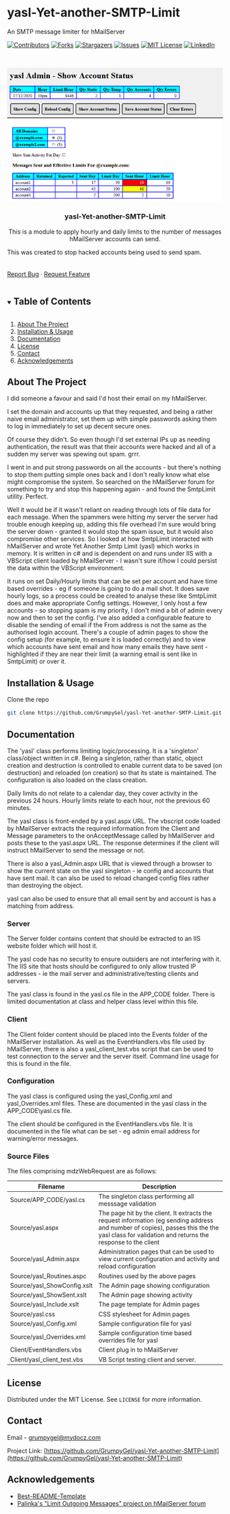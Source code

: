 # yasl-Yet-another-SMTP-Limit
An SMTP message limiter for hMailServer


[![Contributors][contributors-shield]][contributors-url]
[![Forks][forks-shield]][forks-url]
[![Stargazers][stars-shield]][stars-url]
[![Issues][issues-shield]][issues-url]
[![MIT License][license-shield]][license-url]
[![LinkedIn][linkedin-shield]][linkedin-url]



<!-- PROJECT LOGO -->
<br />
<p align="center">
  <a href="https://github.com/GrumpyGel/yasl-Yet-another-SMTP-Limit">
    <img src="yasl_ShowSent.png" alt="Sent Summary">
  </a>

  <h3 align="center">yasl-Yet-another-SMTP-Limit</h3>

  <p align="center">
    This is a module to apply hourly and daily limits to the number of messages hMailServer accounts can send.
  
  This was created to stop hacked accounts being used to send spam.
    <br />
    <br />
    <br />
    <a href="https://github.com/GrumpyGel/yasl-Yet-another-SMTP-Limit/issues">Report Bug</a>
    ·
    <a href="https://github.com/GrumpyGel/yasl-Yet-another-SMTP-Limit/issues">Request Feature</a>
  </p>
</p>



<!-- TABLE OF CONTENTS -->
<details open="open">
  <summary><h2 style="display: inline-block">Table of Contents</h2></summary>
  <ol>
    <li><a href="#about-the-project">About The Project</a></li>
    <li><a href="#installation--usage">Installation &amp; Usage</a></li>
    <li><a href="#documentation">Documentation</a></li>
    <li><a href="#license">License</a></li>
    <li><a href="#contact">Contact</a></li>
    <li><a href="#acknowledgements">Acknowledgements</a></li>
  </ol>
</details>



<!-- ABOUT THE PROJECT -->
## About The Project

I did someone a favour and said I'd host their email on my hMailServer.

I set the domain and accounts up that they requested, and being a rather naive email administrator, set them up with simple passwords asking them to log in immediately to set up decent secure ones.

Of course they didn't. So even though I'd set external IPs up as needing authentication, the result was that their accounts were hacked and all of a sudden my server was spewing out spam. grrr.

I went in and put strong passwords on all the accounts - but there's nothing to stop them putting simple ones back and I don't really know what else might compromise the system. So searched on the hMailServer forum for something to try and stop this happening again - and found the SmtpLimit utility. Perfect.

Well it would be if it wasn't reliant on reading through lots of file data for each message. When the spammers were hitting my server the server had trouble enough keeping up, adding this file overhead I'm sure would bring the server down - granted it would stop the spam issue, but it would also compromise other services. So I looked at how SmtpLimit interacted with hMailServer and wrote Yet Another Smtp Limit (yasl) which works in memory. It is written in c# and is dependent on and runs under IIS with a VBScript client loaded by hMailServer - I wasn't sure if/how I could persist the data within the VBScript environment.

It runs on set Daily/Hourly limits that can be set per account and have time based overrides - eg if someone is going to do a mail shot. It does save hourly logs, so a process could be created to analyse these like SmtpLimit does and make appropriate Config settings. However, I only host a few accounts - so stopping spam is my priority, I don't mind a bit of admin every now and then to set the config. I've also added a configurable feature to disable the sending of email if the From address is not the same as the authorised login account. There's a couple of admin pages to show the config setup (for example, to ensure it is loaded correctly) and to view which accounts have sent email and how many emails they have sent - highlighted if they are near their limit (a warning email is sent like in SmtpLimit) or over it.

<!-- GETTING STARTED -->

## Installation & Usage

Clone the repo
   ```sh
   git clone https://github.com/GrumpyGel/yasl-Yet-another-SMTP-Limit.git
   ```


<!-- DOCUMENTATION -->
## Documentation

The 'yasl' class performs limiting logic/processing.  It is a 'singleton' class/object written in c#.  Being a singleton, rather than static, object creation and destruction is controlled to enable current data to be saved (on destruction) and reloaded (on creation) so that its state is maintained.  The configuration is also loaded on the class creation.

Daily limits do not relate to a calendar day, they cover activity in the previous 24 hours.  Hourly limits relate to each hour, not the previous 60 minutes.

The yasl class is front-ended by a yasl.aspx URL.  The vbscript code loaded by hMailServer extracts the required information from the Client and Message parameters to the onAcceptMessage called by hMailServer and posts these to the yasl.aspx URL.  The response determines if the client will instruct hMailServer to send the message or not.

There is also a yasl_Admin.aspx URL that is viewed through a browser to show the current state on the yasl singleton - ie config and accounts that have sent mail.  It can also be used to reload changed config files rather than destroying the object.

yasl can also be used to ensure that all email sent by and account is has a matching from address.

### Server

The Server folder contains content that should be extracted to an IIS website folder which will host it.

The yasl code has no security to ensure outsiders are not interfering with it. The IIS site that hosts should be configured to only allow trusted IP addresses - ie the mail server and administrative/testing clients and servers.

The yasl class is found in the yasl.cs file in the APP_CODE folder.  There is limited documentation at class and helper class level within this file.

### Client

The Client folder content should be placed into the Events folder of the hMailServer installation.  As well as the EventHandlers.vbs file used by hMailServer, there is also a yasl_client_test.vbs script that can be used to test connection to the server and the server itself.  Command line usage for this is found in the file.

### Configuration

The yasl class is configured using the yasl_Config.xml and yasl_Overrides.xml files.  These are documented in the yasl class in the APP_CODE\yasl.cs file.

The client should be configured in the EventHandlers.vbs file.  It is documented in the file what can be set - eg admin email address for warning/error messages.


### Source Files

The files comprising mdzWebRequest are as follows:
  
| Filename | Description |
| --- | --- |
| Source/APP_CODE/yasl.cs | The singleton class performing all messsage validation |
| Source/yasl.aspx | The page hit by the client.  It extracts the request information (eg sending address and number of copies), passes this the the yasl class for validation and returns the response to the client |
| Source/yasl_Admin.aspx | Administration pages that can be used to view current configuration and activity and reload configuration |
| Source/yasl_Routines.aspc | Routines used by the above pages |
| Source/yasl_ShowConfig.xslt | The Admin page showing configuration |
| Source/yasl_ShowSent.xslt | The Admin page showing activity |
| Source/yasl_Include.xslt | The page template for Admin pages |
| Source/yasl.css | CSS stylesheet for Admin pages |
| Source/yasl_Config.xml | Sample configuration file for yasl |
| Source/yasl_Overrides.xml | Sample configuration time based overrides file for yasl |
| Client/EventHandlers.vbs | Client plug in to hMailServer |
| Client/yasl_client_test.vbs | VB Script testing client and server. |



<!-- LICENSE -->
## License

Distributed under the MIT License. See `LICENSE` for more information.



<!-- CONTACT -->
## Contact

Email - [grumpygel@mydocz.com](mailto:grumpygel@mydocz.com)

Project Link: [https://github.com/GrumpyGel/yasl-Yet-another-SMTP-Limit](https://github.com/GrumpyGel/yasl-Yet-another-SMTP-Limit)



<!-- ACKNOWLEDGEMENTS -->
## Acknowledgements

* [Best-README-Template](https://github.com/othneildrew/Best-README-Template)
* [Palinka's "Limit Outgoing Messages" project on hMailServer forum](https://hmailserver.com/forum/viewtopic.php?t=34882)




<!-- MARKDOWN LINKS & IMAGES -->
<!-- https://www.markdownguide.org/basic-syntax/#reference-style-links -->
[contributors-shield]: https://img.shields.io/github/contributors/GrumpyGel/yasl-Yet-another-SMTP-Limit.svg?style=for-the-badge
[contributors-url]: https://github.com/GrumpyGel/yasl-Yet-another-SMTP-Limit/graphs/contributors
[forks-shield]: https://img.shields.io/github/forks/GrumpyGel/yasl-Yet-another-SMTP-Limit.svg?style=for-the-badge
[forks-url]: https://github.com/GrumpyGel/yasl-Yet-another-SMTP-Limit/network/members
[stars-shield]: https://img.shields.io/github/stars/GrumpyGel/yasl-Yet-another-SMTP-Limit.svg?style=for-the-badge
[stars-url]: https://github.com/GrumpyGel/yasl-Yet-another-SMTP-Limit/stargazers
[issues-shield]: https://img.shields.io/github/issues/GrumpyGel/yasl-Yet-another-SMTP-Limit.svg?style=for-the-badge
[issues-url]: https://github.com/GrumpyGel/yasl-Yet-another-SMTP-Limit/issues
[license-shield]: https://img.shields.io/github/license/GrumpyGel/yasl-Yet-another-SMTP-Limit.svg?style=for-the-badge
[license-url]: https://github.com/GrumpyGel/yasl-Yet-another-SMTP-Limit/blob/master/LICENSE.txt
[linkedin-shield]: https://img.shields.io/badge/-LinkedIn-black.svg?style=for-the-badge&logo=linkedin&colorB=555
[linkedin-url]: https://linkedin.com/in/gerald-moull-41b5265
